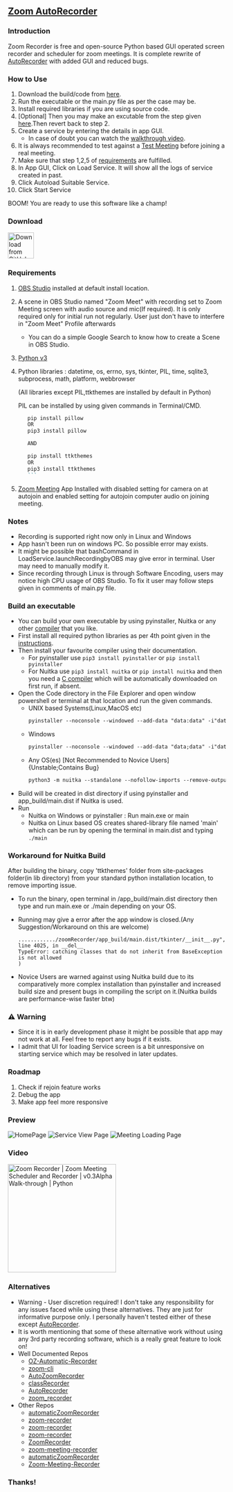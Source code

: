 ## [Zoom AutoRecorder](https://microsoftlabs.github.io/Zoom-AutoRecorder/)

### Introduction
Zoom Recorder is free and open-source Python based GUI operated screen recorder and scheduler for zoom meetings.
It is complete rewrite of [AutoRecorder](https://github.com/Microsoftlabs/AutoRecorder) with added GUI and reduced bugs.

### How to Use
1. Download the build/code from [here](https://github.com/Microsoftlabs/Zoom-AutoRecorder/releases).
2. Run the executable or the main.py file as per the case may be.
3. Install required libraries if you are using source code.
4. [Optional] Then you may make an excutable from the step given [here](https://github.com/Microsoftlabs/Zoom-AutoRecorder/edit/main/README.md#build-an-executable).Then revert back to step 2.
5. Create a service by entering the details in app GUI.
     - In case of doubt you can watch the [walkthrough video](https://github.com/Microsoftlabs/Zoom-AutoRecorder/edit/main/README.md#video). 
6. It is always recommended to test against a [Test Meeting](https://zoom.us/test) before joining a real meeting.
7. Make sure that step 1,2,5 of [requirements](https://github.com/Microsoftlabs/Zoom-AutoRecorder/edit/main/README.md#requirements) are fulfilled.
8. In App GUI, Click on Load Service. It will show all the logs of service created in past.
9. Click Autoload Suitable Service.
10. Click Start Service

BOOM! You are ready to use this software like a champ!

### Download
[<img src="https://img.shields.io/badge/GitHub-181717?logo=github&logoColor=white"
     alt="Download from GitHub"
     height="60">](https://github.com/Microsoftlabs/Zoom-AutoRecorder/releases)


### Requirements
1. [OBS Studio](https://obsproject.com/) installed at default install location.

2. A scene in OBS Studio named "Zoom Meet" with recording set to Zoom Meeting screen with audio source and mic(If required). It is only required only for initial run not regularly. User just don't have to interfere in "Zoom Meet" Profile afterwards
     - You can do a simple Google Search to know how to create a Scene in OBS Studio.
   
3. [Python v3](https://www.python.org/)

4. Python libraries : datetime, os, errno, sys, tkinter, PIL, time, sqlite3, subprocess, math, platform, webbrowser
  
   (All libraries except PIL,ttkthemes are installed by default in Python)
  
   PIL can be installed by using given commands in Terminal/CMD.
     ```markdown
        pip install pillow
        OR
        pip3 install pillow

        AND

        pip install ttkthemes
        OR
        pip3 install ttkthemes
        ```
  
5. [Zoom Meeting](https://zoom.us/) App Installed with disabled setting for camera on at autojoin and enabled setting for autojoin computer audio on joining meeting.

### Notes
- Recording is supported right now only in Linux and Windows
- App hasn't been run on windows PC. So possible error may exists.
- It might be possible that bashCommand in LoadService.launchRecordingbyOBS may give error in terminal. User may need to manually modify it.
- Since recording through Linux is through Software Encoding, users may notice high CPU usage of OBS Studio. To fix it user may follow steps given in comments of main.py file.

### Build an executable
- You can build your own executable by using pyinstaller, Nuitka or any other [compiler](https://pyoxidizer.readthedocs.io/en/stable/pyoxidizer_comparisons.html) that you like.
- First install all required python libraries as per 4th point given in the [instructions](https://github.com/Microsoftlabs/Zoom-AutoRecorder/edit/main/README.md#requirements).
- Then install your favourite compiler using their documentation.
     - For pyinstaller use ```pip3 install pyinstaller``` or ```pip install pyinstaller```
     - For Nuitka use ```pip3 install nuitka``` or ```pip install nuitka``` and then you need a [C compiler](https://nuitka.net/doc/user-manual.html#requirements) which will be automatically downloaded on first run, if absent.
- Open the Code directory in the File Explorer and open window powershell or terminal at that location and run the given commands.
     - UNIX based Systems(Linux,MacOS etc)
          ```markdown
          pyinstaller --noconsole --windowed --add-data "data:data" -i"data/icon.ico" --collect-submodules PIL main.py
          ```
     - Windows
          ```markdown
          pyinstaller --noconsole --windowed --add-data "data;data" -i"data/icon.ico" --collect-submodules PIL main.py
          ```
     - Any OS(es) [Not Recommended to Novice Users] 
     {Unstable;Contains Bug}
          ```markdown
          python3 -m nuitka --standalone --nofollow-imports --remove-output --no-pyi-file --include-package=PIL --include-module=ttkthemes --output-dir=app_build --enable-plugin=tk-inter --onefile --include-data-dir=data=data --windows-icon-from-ico=data/icon.ico main.py
          ```
- Build will be created in dist directory if using pyinstaller and app_build/main.dist if Nuitka is used.
- Run
     - Nuitka on Windows or pyinstaller : Run main.exe or main
     - Nuitka on Linux based OS creates shared-library file named 'main' which can be run by opening the terminal in main.dist and typing ```./main```

### Workaround for Nuitka Build
After building the binary, copy 'ttkthemes' folder from site-packages folder(in lib directory) from your standard python installation location, to remove importing issue.
- To run the binary, open terminal in <Project-location>/app_build/main.dist directory then type and run main.exe or ./main depending on your OS.

- Running may give a error after the app window is closed.(Any Suggestion/Workaround on this are welcome)
     ```
     ............/zoomRecorder/app_build/main.dist/tkinter/__init__.py", line 4025, in __del__
     TypeError: catching classes that do not inherit from BaseException is not allowed
     )
     ```
- Novice Users are warned against using Nuitka build due to its comparatively more complex installation than pyinstaller and increased build size and present bugs in compiling the script on it.(Nuitka builds are performance-wise faster btw)

### ⚠ Warning
- Since it is in early development phase it might be possible that app may not work at all. Feel free to report any bugs if it exists.
- I admit that UI for loading Service screen is a bit unresponsive on starting service which may be resolved in later updates.

### Roadmap
1. Check if rejoin feature works
2. Debug the app
3. Make app feel more responsive

### Preview
![HomePage](https://raw.githubusercontent.com/Microsoftlabs/Zoom-AutoRecorder/main/docs/1.png)
![Service View Page](https://raw.githubusercontent.com/Microsoftlabs/Zoom-AutoRecorder/main/docs/2.png)
![Meeting Loading Page](https://raw.githubusercontent.com/Microsoftlabs/Zoom-AutoRecorder/main/docs/3.png)     
     
### Video
[<img src="https://i.ytimg.com/vi/Tu31bdrZyW0/hqdefault.jpg"
     alt="Zoom Recorder | Zoom Meeting Scheduler and Recorder | v0.3Alpha Walk-through | Python"
     height="250">](https://www.youtube.com/watch?v=Tu31bdrZyW0)
     
### Alternatives
- Warning - User discretion required! I don't take any responsibility for any issues faced while using these alternatives.
  They are just for informative purpose only. I personally haven't tested either of these except [AutoRecorder](https://github.com/SMazeikis/AutoRecorder).
- It is worth mentioning that some of these alternative work without using any 3rd party recording software, which is a really great feature to look on!
- Well Documented Repos
     - [OZ-Automatic-Recorder](https://github.com/tsamouridis/OZ-Automatic-Recorder)
     - [zoom-cli](https://github.com/tmonfre/zoom-cli)
     - [AutoZoomRecorder](https://github.com/Edward11235/AutoZoomRecorder)
     - [classRecorder](https://github.com/empobla/classRecorder)
     - [AutoRecorder](https://github.com/SMazeikis/AutoRecorder)
     - [zoom_recorder](https://github.com/nys99/zoom_recorder)
- Other Repos
     - [automaticZoomRecorder](https://github.com/NKPmedia/automaticZoomRecorder)
     - [zoom-recorder](https://github.com/rabimba/zoom-recorder)
     - [zoom-recorder](https://github.com/aykborstelmann/zoom-recorder)
     - [zoom-recorder](https://github.com/v1nc/zoom-recorder)
     - [ZoomRecorder](https://github.com/pantherman594/ZoomRecorder)
     - [zoom-meeting-recorder](https://github.com/cty012/zoom-meeting-recorder)
     - [automaticZoomRecorder](https://github.com/royjan/automaticZoomRecorder)
     - [Zoom-Meeting-Recorder](https://github.com/MJovanovic40/Zoom-Meeting-Recorder)
### Thanks!
